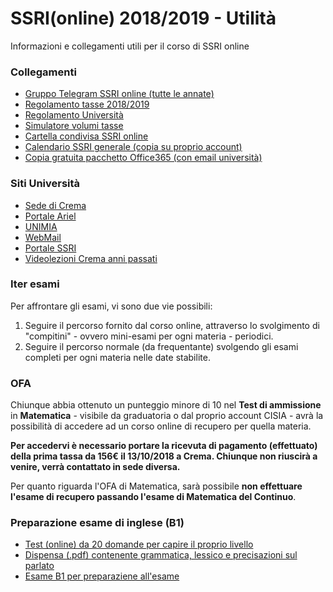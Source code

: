 # SSRI(online) 2018/2019 - Utilità
Informazioni e collegamenti utili per il corso di SSRI online

### Collegamenti
* [Gruppo Telegram SSRI online (tutte le annate)](https://t.me/joinchat/APBYAkNJuR72F_p3xcvVag)
* [Regolamento tasse 2018/2019](http://www.unimi.it/studenti/tasse/119919.htm)
* [Regolamento Università](http://www.unimi.it/cataloghi/dottorati_borse_premi/Regolamento%20tasse%202018_2019n.pdf)
* [Simulatore volumi tasse](http://studente.divsi.unimi.it/simulatore/checkLogin.asp?0)
* [Cartella condivisa SSRI online](https://drive.google.com/drive/u/3/folders/1TTO5jZ4Mq5Sfx-H4ulAQYVs4sbl5b0DO)
* [Calendario SSRI generale (copia su proprio account)](https://calendar.google.com/calendar/b/3/r?cid=c3NyaS51bmltaUBnbWFpbC5jb20)
* [Copia gratuita pacchetto Office365 (con email università)](https://products.office.com/it-it/student/office-in-education)

### Siti Università
* [Sede di Crema](http://www.ccdinfcr.unimi.it/it/index.html)
* [Portale Ariel](https://ariel.unimi.it/)
* [UNIMIA](https://cas.unimi.it/login?service=http%3A%2F%2Funimia.unimi.it%2Fportal%2Fserver.pt%2Fcommunity%2Funimia%2F207)
* [WebMail](https://cas.unimi.it/login?service=https://securemail.unimi.it/webmail/)
* [Portale SSRI](https://elearning.unimi.it/authentication/skin/moodlessri/login.aspx?c=true&url=http://ssrionline.unimi.it/login/index.php)
* [Videolezioni Crema anni passati](https://videolezionicrema.ariel.ctu.unimi.it/v5/home/Default.aspx)

### Iter esami
Per affrontare gli esami, vi sono due vie possibili:
1. Seguire il percorso fornito dal corso online, attraverso lo svolgimento di "compitini" - ovvero mini-esami per ogni materia - periodici.
2. Seguire il percorso normale (da frequentante) svolgendo gli esami completi per ogni materia nelle date stabilite.

### OFA
Chiunque abbia ottenuto un punteggio minore di 10 nel **Test di ammissione** in **Matematica** - visibile da graduatoria o dal proprio account CISIA - avrà la possibilità di accedere ad un corso online di recupero per quella materia.

**Per accedervi è necessario portare la ricevuta di pagamento (effettuato) della prima tassa da 156€ il 13/10/2018 a Crema. Chiunque non riuscirà a venire, verrà contattato in sede diversa.**

Per quanto riguarda l'OFA di Matematica, sarà possibile **non effettuare l'esame di recupero passando l'esame di Matematica del Continuo**.

### Preparazione esame di inglese (B1)
* [Test (online) da 20 domande per capire il proprio livello](https://it.testsworld.net/test-dinglese-livello-b1.html)
* [Dispensa (.pdf) contenente grammatica, lessico e precisazioni sul parlato](http://s000.tinyupload.com/download.php?file_id=82902304023195961989&t=8290230402319596198936593)
* [Esame B1 per preparaziene all'esame](http://www.cli.unipi.it/idoneita-di-ateneo/inglese/simulazione-del-test-di-idoneita-di-inglese)
